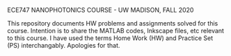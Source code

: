 ECE747 NANOPHOTONICS COURSE - UW MADISON, FALL 2020

This repository documents HW problems and assignments solved for this course. Intention is to share the MATLAB codes, Inkscape files, etc relevant to this course.
I have used the terms Home Work (HW) and Practice Set (PS) interchangably. Apologies for that.

